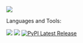 <img src="https://github.com/mdalton87/readme_files/blob/main/matthew_dalton.gif?raw=true">


Languages and Tools:

<img src="https://badgen.net/pypi/python/black"> <img src="https://img.shields.io/badge/-MySQL-F29111?style=flat&logo=mysql&logoColor=FFFFFF"> [![PyPI Latest Release](https://img.shields.io/pypi/v/pandas.svg)](https://pypi.org/project/pandas/)




<!--
**mdalton87/mdalton87** is a ✨ _special_ ✨ repository because its `README.md` (this file) appears on your GitHub profile.

Here are some ideas to get you started:

- 🔭 I’m currently working on ...
- 🌱 I’m currently learning ...
- 👯 I’m looking to collaborate on ...
- 🤔 I’m looking for help with ...
- 💬 Ask me about ...
- 📫 How to reach me: ...
- 😄 Pronouns: ...
- ⚡ Fun fact: ...
-->
